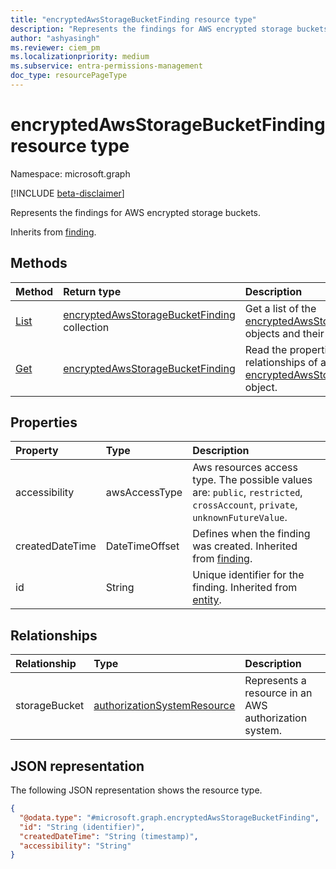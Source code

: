 ```yaml
---
title: "encryptedAwsStorageBucketFinding resource type"
description: "Represents the findings for AWS encrypted storage buckets."
author: "ashyasingh"
ms.reviewer: ciem_pm
ms.localizationpriority: medium
ms.subservice: entra-permissions-management
doc_type: resourcePageType
---
```


# encryptedAwsStorageBucketFinding resource type

Namespace: microsoft.graph

[!INCLUDE [beta-disclaimer](../../includes/beta-disclaimer.md)]

Represents the findings for AWS encrypted storage buckets.

Inherits from [finding](../resources/finding.md).

## Methods
|Method|Return type|Description|
|:---|:---|:---|
|[List](../api/encryptedawsstoragebucketfinding-list.md)|[encryptedAwsStorageBucketFinding](../resources/encryptedawsstoragebucketfinding.md) collection|Get a list of the [encryptedAwsStorageBucketFinding](../resources/encryptedawsstoragebucketfinding.md) objects and their properties.|
|[Get](../api/encryptedawsstoragebucketfinding-get.md)|[encryptedAwsStorageBucketFinding](../resources/encryptedawsstoragebucketfinding.md)|Read the properties and relationships of an [encryptedAwsStorageBucketFinding](../resources/encryptedawsstoragebucketfinding.md) object.|

## Properties
|Property|Type|Description|
|:---|:---|:---|
|accessibility|awsAccessType|Aws resources access type. The possible values are: `public`, `restricted`, `crossAccount`, `private`, `unknownFutureValue`.|
|createdDateTime|DateTimeOffset|Defines when the finding was created. Inherited from [finding](../resources/finding.md).|
|id|String|Unique identifier for the finding. Inherited from [entity](../resources/entity.md).|

## Relationships
|Relationship|Type|Description|
|:---|:---|:---|
|storageBucket|[authorizationSystemResource](../resources/authorizationsystemresource.md)|Represents a resource in an AWS authorization system.|

## JSON representation
The following JSON representation shows the resource type.
<!-- {
  "blockType": "resource",
  "keyProperty": "id",
  "@odata.type": "microsoft.graph.encryptedAwsStorageBucketFinding",
  "baseType": "microsoft.graph.finding",
  "openType": false
}
-->
``` json
{
  "@odata.type": "#microsoft.graph.encryptedAwsStorageBucketFinding",
  "id": "String (identifier)",
  "createdDateTime": "String (timestamp)",
  "accessibility": "String"
}
```

